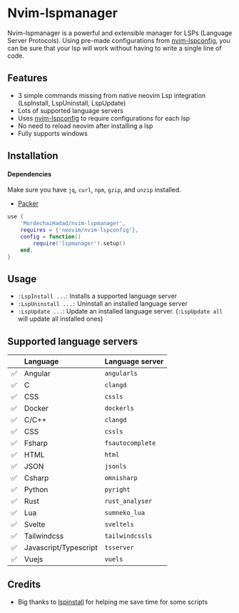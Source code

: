 # Nvim-lspmanager

Nvim-lspmanager is a powerful and extensible manager for LSPs (Language Server Protocols).
Using pre-made configurations from [nvim-lspconfig](https://github.com/neovim/nvim-lspconfig), you can be sure that your lsp will work without having to write a single line of code.

## Features

- 3 simple commands missing from native neovim Lsp integration (LspInstall, LspUninstall, LspUpdate)
- Lots of supported language servers
- Uses [nvim-lspconfig](https://github.com/neovim/nvim-lspconfig) to require configurations for each lsp
- No need to reload neovim after installing a lsp
- Fully supports windows

## Installation
#### Dependencies
Make sure you have `jq`, `curl`, `npm`, `gzip`, and `unzip` installed.

- [Packer](https://github.com/wbthomason/packer.nvim)
```lua
use {
    'MordechaiHadad/nvim-lspmanager',
    requires = {'neovim/nvim-lspconfig'},
    config = function()
        require('lspmanager').setup()
    end,
}
```

## Usage

- `:LspInstall ...`: Installs a supported language server
- `:LspUninstall ...:` Uninstall an installed language server
- `:LspUpdate ...`: Update an installed language server. (`:LspUpdate all` will update all installed ones)

## Supported language servers

|                    | Language                                       | Language server |
| :----------------- | :--------------------------------------------- | :--------------------------------------------------------------------------- |
| :white_check_mark: | Angular                                        | `angularls` |
| :white_check_mark: | C                                              | `clangd` |
| :white_check_mark: | CSS                                            | `cssls` |
| :white_check_mark: | Docker                                         | `dockerls` |
| :white_check_mark: | C/C++                                     | `clangd` |
| :white_check_mark: | CSS                                           | `cssls` |
| :white_check_mark: | Fsharp                                         | `fsautocomplete` |
| :white_check_mark: | HTML                                           | `html` |
| :white_check_mark: | JSON                                           | `jsonls` |
| :white_check_mark: | Csharp                                         | `omnisharp` |
| :white_check_mark: | Python                                         | `pyright` |
| :white_check_mark: | Rust                                           | `rust_analyser` |
| :white_check_mark: | Lua                                            | `sumneko_lua` |
| :white_check_mark: | Svelte                                         | `sveltels` |
| :white_check_mark: | Tailwindcss                                    | `tailwindcssls` |
| :white_check_mark: | Javascript/Typescript                          | `tsserver` |
| :white_check_mark: | Vuejs                                          | `vuels` | 

## Credits

- Big thanks to [lspinstall](https://github.com/kabouzeid/nvim-lspinstall)  for helping me save time for some scripts
